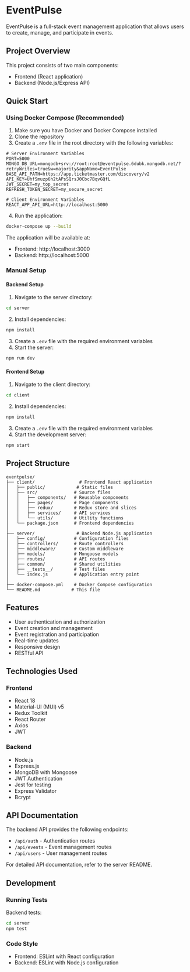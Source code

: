 # EventPulse

EventPulse is a full-stack event management application that allows users to create, manage, and participate in events.

## Project Overview

This project consists of two main components:

- Frontend (React application)
- Backend (Node.js/Express API)

## Quick Start

### Using Docker Compose (Recommended)

1. Make sure you have Docker and Docker Compose installed
2. Clone the repository
3. Create a `.env` file in the root directory with the following variables:

```
# Server Environment Variables
PORT=5000
MONGO_DB_URL=mongodb+srv://root:root@eventpulse.6dubk.mongodb.net/?retryWrites=true&w=majority&appName=EventPulse
BASE_API_PATH=https://app.ticketmaster.com/discovery/v2
API_KEY=UhfSmuzp6h2tAPsSQrsJ0Cbc7BqvGQfL
JWT_SECRET=my_top_secret
REFRESH_TOKEN_SECRET=my_secure_secret

# Client Environment Variables
REACT_APP_API_URL=http://localhost:5000
```

4. Run the application:

```bash
docker-compose up --build
```

The application will be available at:

- Frontend: http://localhost:3000
- Backend: http://localhost:5000

### Manual Setup

#### Backend Setup

1. Navigate to the server directory:

```bash
cd server
```

2. Install dependencies:

```bash
npm install
```

3. Create a `.env` file with the required environment variables
4. Start the server:

```bash
npm run dev
```

#### Frontend Setup

1. Navigate to the client directory:

```bash
cd client
```

2. Install dependencies:

```bash
npm install
```

3. Create a `.env` file with the required environment variables
4. Start the development server:

```bash
npm start
```

## Project Structure

```
eventpulse/
├── client/                 # Frontend React application
│   ├── public/            # Static files
│   ├── src/              # Source files
│   │   ├── components/   # Reusable components
│   │   ├── pages/        # Page components
│   │   ├── redux/        # Redux store and slices
│   │   ├── services/     # API services
│   │   └── utils/        # Utility functions
│   └── package.json      # Frontend dependencies
│
├── server/                # Backend Node.js application
│   ├── config/           # Configuration files
│   ├── controllers/      # Route controllers
│   ├── middleware/       # Custom middleware
│   ├── models/           # Mongoose models
│   ├── routes/           # API routes
│   ├── common/           # Shared utilities
│   ├── __tests__/        # Test files
│   └── index.js          # Application entry point
│
├── docker-compose.yml    # Docker Compose configuration
└── README.md            # This file
```

## Features

- User authentication and authorization
- Event creation and management
- Event registration and participation
- Real-time updates
- Responsive design
- RESTful API

## Technologies Used

### Frontend

- React 18
- Material-UI (MUI) v5
- Redux Toolkit
- React Router
- Axios
- JWT

### Backend

- Node.js
- Express.js
- MongoDB with Mongoose
- JWT Authentication
- Jest for testing
- Express Validator
- Bcrypt

## API Documentation

The backend API provides the following endpoints:

- `/api/auth` - Authentication routes
- `/api/events` - Event management routes
- `/api/users` - User management routes

For detailed API documentation, refer to the server README.

## Development

### Running Tests

Backend tests:

```bash
cd server
npm test
```

### Code Style

- Frontend: ESLint with React configuration
- Backend: ESLint with Node.js configuration
